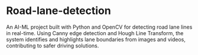 # Road-lane-detection
An AI-ML project built with Python and OpenCV for detecting road lane lines in real-time. Using Canny edge detection and Hough Line Transform, the system identifies and highlights lane boundaries from images and videos, contributing to safer driving solutions.
